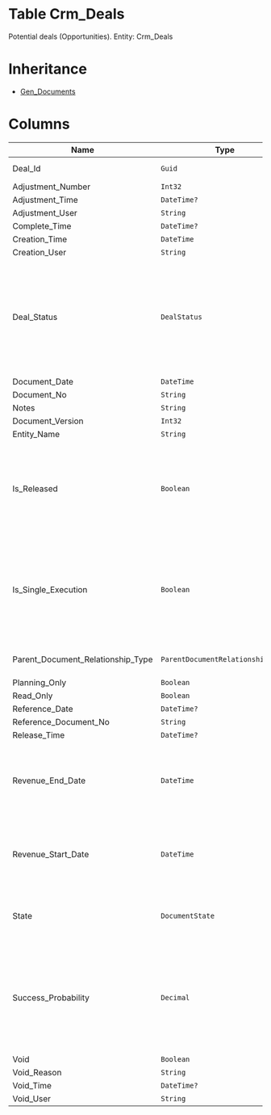 # Table Crm_Deals

Potential deals (Opportunities). Entity: Crm_Deals

# Inheritance

* [Gen_Documents](Gen_Documents.md)

# Columns

| Name | Type | Value | Description |
| - | - | - | --- |
|Deal_Id|`Guid`|`PK`, Readonly||
|Adjustment_Number|`Int32`|Readonly||
|Adjustment_Time|`DateTime?`|Readonly||
|Adjustment_User|`String`|Readonly||
|Complete_Time|`DateTime?`|Readonly||
|Creation_Time|`DateTime`|Readonly||
|Creation_User|`String`|Readonly||
|Deal_Status|`DealStatus`|Allowed: `INP`, `SUC`, `UNS`|Current status of this deal. 'SUC' = Successful, 'UNS' = Unsuccessful, 'INP' = In progress. `Required` `Default("INP")` `Filter(multi eq)` |
|Document_Date|`DateTime`|||
|Document_No|`String`|||
|Notes|`String`|||
|Document_Version|`Int32`|Readonly||
|Entity_Name|`String`|Readonly||
|Is_Released|`Boolean`|Readonly|True if the document is not void and its state is released or greater. `Required` `Default(false)` `Filter(eq)` `ReadOnly` |
|Is_Single_Execution|`Boolean`|Readonly|Specifies whether the document is a single execution of its order document. `Required` `Default(false)` `Filter(eq)` `ReadOnly` |
|Parent_Document_Relationship_Type|`ParentDocumentRelationshipType?`|Allowed: `S`, `N`, Readonly||
|Planning_Only|`Boolean`|Readonly||
|Read_Only|`Boolean`|Readonly||
|Reference_Date|`DateTime?`|||
|Reference_Document_No|`String`|||
|Release_Time|`DateTime?`|Readonly||
|Revenue_End_Date|`DateTime`||Expected date on which the last revenue from this deal will occur. `Required` `Default(Today)` `Filter(ge;le)` |
|Revenue_Start_Date|`DateTime`||Expected date on which revenue from this deal will start. `Required` `Default(Today)` `Filter(ge;le)` |
|State|`DocumentState`|Allowed: `0`, `5`, `10`, `20`, `30`, `40`, `50`, Readonly||
|Success_Probability|`Decimal`||Probability of success of that opportunity in percents (for example, 15 percent is stored as 0.15). `Required` `Default(0)` |
|Void|`Boolean`|Readonly||
|Void_Reason|`String`|Readonly||
|Void_Time|`DateTime?`|Readonly||
|Void_User|`String`|Readonly||
